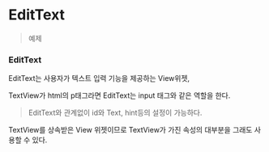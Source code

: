 # EditText

> 예제

### EditText

EditText는 사용자가 텍스트 입력 기능을 제공하는 View위젯,

TextView가 html의 p태그라면 EditText는 input 태그와 같은 역할을 한다.

> EditText와 관계없이 id와 Text, hint등의 설정이 가능하다.

TextView를 상속받은 View 위젯이므로 TextView가 가진 속성의 대부분을 그래도 사용할 수 있다.

